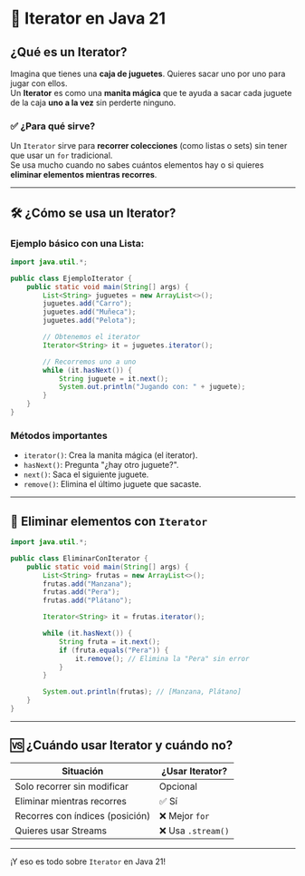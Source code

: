 
# 🧵 Iterator en Java 21

## ¿Qué es un Iterator?

Imagina que tienes una **caja de juguetes**. Quieres sacar uno por uno para jugar con ellos.  
Un **Iterator** es como una **manita mágica** que te ayuda a sacar cada juguete de la caja **uno a la vez** sin perderte ninguno.

### ✅ ¿Para qué sirve?

Un `Iterator` sirve para **recorrer colecciones** (como listas o sets) sin tener que usar un `for` tradicional.  
Se usa mucho cuando no sabes cuántos elementos hay o si quieres **eliminar elementos mientras recorres**.

---

## 🛠️ ¿Cómo se usa un Iterator?

### Ejemplo básico con una Lista:

```java
import java.util.*;

public class EjemploIterator {
    public static void main(String[] args) {
        List<String> juguetes = new ArrayList<>();
        juguetes.add("Carro");
        juguetes.add("Muñeca");
        juguetes.add("Pelota");

        // Obtenemos el iterator
        Iterator<String> it = juguetes.iterator();

        // Recorremos uno a uno
        while (it.hasNext()) {
            String juguete = it.next();
            System.out.println("Jugando con: " + juguete);
        }
    }
}
```

### Métodos importantes

- `iterator()`: Crea la manita mágica (el iterator).
- `hasNext()`: Pregunta "¿hay otro juguete?".
- `next()`: Saca el siguiente juguete.
- `remove()`: Elimina el último juguete que sacaste.

---

## 🧽 Eliminar elementos con `Iterator`

```java
import java.util.*;

public class EliminarConIterator {
    public static void main(String[] args) {
        List<String> frutas = new ArrayList<>();
        frutas.add("Manzana");
        frutas.add("Pera");
        frutas.add("Plátano");

        Iterator<String> it = frutas.iterator();

        while (it.hasNext()) {
            String fruta = it.next();
            if (fruta.equals("Pera")) {
                it.remove(); // Elimina la "Pera" sin error
            }
        }

        System.out.println(frutas); // [Manzana, Plátano]
    }
}
```

---

## 🆚 ¿Cuándo usar Iterator y cuándo no?

| Situación                          | ¿Usar Iterator? |
|-----------------------------------|-----------------|
| Solo recorrer sin modificar       | Opcional        |
| Eliminar mientras recorres        | ✅ Sí           |
| Recorres con índices (posición)   | ❌ Mejor `for`  |
| Quieres usar Streams              | ❌ Usa `.stream()`|

---

¡Y eso es todo sobre `Iterator` en Java 21!

